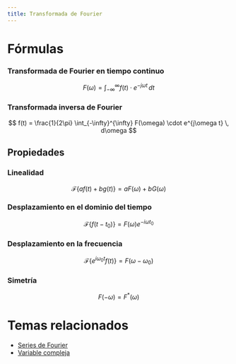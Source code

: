 ```yaml
---
title: Transformada de Fourier
---
```


# Fórmulas

### Transformada de Fourier en tiempo continuo

$$
F(\omega) = \int_{-\infty}^{\infty} f(t) \cdot e^{-j\omega t} \, dt
$$

### Transformada inversa de Fourier

$$
f(t) = \frac{1}{2\pi} \int_{-\infty}^{\infty} F(\omega) \cdot e^{j\omega t} \, d\omega
$$

## Propiedades

### Linealidad

$$\mathcal{F}\{af(t) + bg(t)\} = aF(\omega) + bG(\omega)$$

### Desplazamiento en el dominio del tiempo

$$\mathcal{F}\{f(t - t_0)\} = F(\omega)e^{-i\omega t_0}$$

### Desplazamiento en la frecuencia

$$\mathcal{F}\{e^{i\omega_0 t}f(t)\} = F(\omega - \omega_0)$$

### Simetría

$$F(-\omega) = F^*(\omega)$$

# Temas relacionados

- [Series de Fourier](Series%20de%20Fourier.md)
- [Variable compleja](Variable%20compleja.md)
